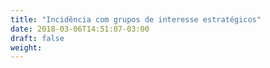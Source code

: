 ```yaml
---
title: "Incidência com grupos de interesse estratégicos"
date: 2018-03-06T14:51:07-03:00
draft: false
weight:
---
```


